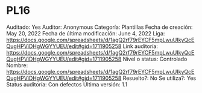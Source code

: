 # PL16

Auditado: Yes
Auditor: Anonymous
Categoría: Plantillas
Fecha de creación: May 20, 2022
Fecha de última modificación: June 4, 2022
Liga: https://docs.google.com/spreadsheets/d/1agQ2rf79rEYCF5mpLwuUIkyQcEQugHPViDHgWGYYUEU/edit#gid=1711905258
Link auditoría: https://docs.google.com/spreadsheets/d/1agQ2rf79rEYCF5mpLwuUIkyQcEQugHPViDHgWGYYUEU/edit#gid=1711905258
Nivel o status: Controlado
Nombre: https://docs.google.com/spreadsheets/d/1agQ2rf79rEYCF5mpLwuUIkyQcEQugHPViDHgWGYYUEU/edit#gid=1711905258
Resuelto?: No
Se utiliza?: Yes
Status auditoría: Con defectos
Última versión: 1.1